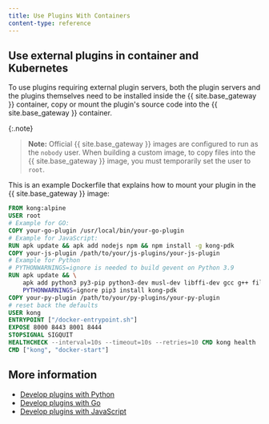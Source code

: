 ```yaml
---
title: Use Plugins With Containers
content-type: reference
---
```


## Use external plugins in container and Kubernetes

To use plugins requiring external plugin servers, both the plugin servers and the plugins themselves need to be installed inside the {{ site.base_gateway }} container, copy or mount the plugin's source code into the {{ site.base_gateway }} container.

{:.note}
> **Note:** Official {{ site.base_gateway }} images are configured to run as the `nobody` user. When building a custom image, to copy files into
the {{ site.base_gateway }} image, you must temporarily set the user to `root`.

This is an example Dockerfile that explains how to mount your plugin in the {{ site.base_gateway }} image:

```dockerfile
FROM kong:alpine
USER root
# Example for GO:
COPY your-go-plugin /usr/local/bin/your-go-plugin
# Example for JavaScript:
RUN apk update && apk add nodejs npm && npm install -g kong-pdk
COPY your-js-plugin /path/to/your/js-plugins/your-js-plugin
# Example for Python
# PYTHONWARNINGS=ignore is needed to build gevent on Python 3.9
RUN apk update && \
    apk add python3 py3-pip python3-dev musl-dev libffi-dev gcc g++ file make && \
    PYTHONWARNINGS=ignore pip3 install kong-pdk
COPY your-py-plugin /path/to/your/py-plugins/your-py-plugin
# reset back the defaults
USER kong
ENTRYPOINT ["/docker-entrypoint.sh"]
EXPOSE 8000 8443 8001 8444
STOPSIGNAL SIGQUIT
HEALTHCHECK --interval=10s --timeout=10s --retries=10 CMD kong health
CMD ["kong", "docker-start"]
```

## More information

* [Develop plugins with Python](/gateway/latest/plugin-development/pluginserver/python/)
* [Develop plugins with Go](/gateway/latest/plugin-development/pluginserver/go/)
* [Develop plugins with JavaScript](/gateway/latest/plugin-development/pluginserver/javascript/)
